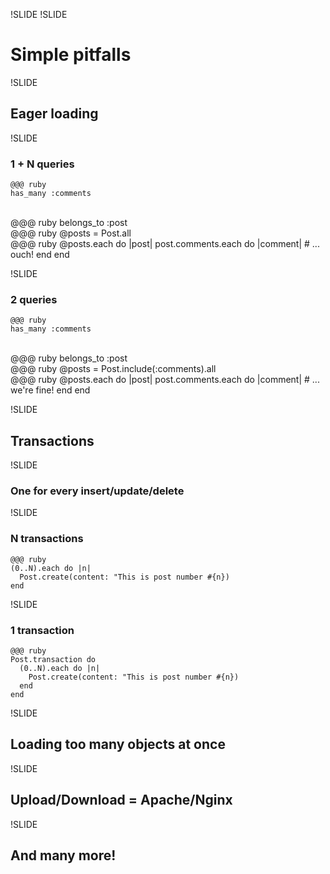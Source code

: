 !SLIDE
!SLIDE

# Simple pitfalls

!SLIDE

## Eager loading

!SLIDE

### 1 + N queries

    @@@ ruby
    has_many :comments
<br/>
    @@@ ruby
    belongs_to :post
<br/>
    @@@ ruby
    @posts = Post.all
<br/>
    @@@ ruby
    @posts.each do |post|
      post.comments.each do |comment|
        # ... ouch!
      end
    end

!SLIDE

### 2 queries

    @@@ ruby
    has_many :comments
<br/>
    @@@ ruby
    belongs_to :post
<br/>
    @@@ ruby
    @posts = Post.include(:comments).all
<br/>
    @@@ ruby
    @posts.each do |post|
      post.comments.each do |comment|
        # ... we're fine!
      end
    end

!SLIDE

## Transactions

!SLIDE

### One for every insert/update/delete

!SLIDE

### N transactions

    @@@ ruby
    (0..N).each do |n|
      Post.create(content: "This is post number #{n})
    end

!SLIDE

### 1 transaction

    @@@ ruby
    Post.transaction do
      (0..N).each do |n|
        Post.create(content: "This is post number #{n})
      end
    end

!SLIDE

## Loading too many objects at once

!SLIDE

## Upload/Download = Apache/Nginx

!SLIDE

## And many more!
